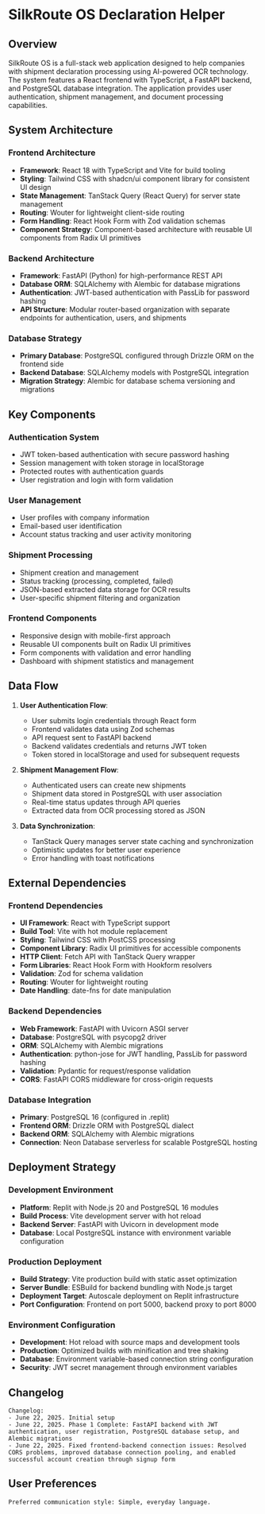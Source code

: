 # SilkRoute OS Declaration Helper

## Overview

SilkRoute OS is a full-stack web application designed to help companies with shipment declaration processing using AI-powered OCR technology. The system features a React frontend with TypeScript, a FastAPI backend, and PostgreSQL database integration. The application provides user authentication, shipment management, and document processing capabilities.

## System Architecture

### Frontend Architecture
- **Framework**: React 18 with TypeScript and Vite for build tooling
- **Styling**: Tailwind CSS with shadcn/ui component library for consistent UI design
- **State Management**: TanStack Query (React Query) for server state management
- **Routing**: Wouter for lightweight client-side routing
- **Form Handling**: React Hook Form with Zod validation schemas
- **Component Strategy**: Component-based architecture with reusable UI components from Radix UI primitives

### Backend Architecture
- **Framework**: FastAPI (Python) for high-performance REST API
- **Database ORM**: SQLAlchemy with Alembic for database migrations
- **Authentication**: JWT-based authentication with PassLib for password hashing
- **API Structure**: Modular router-based organization with separate endpoints for authentication, users, and shipments

### Database Strategy
- **Primary Database**: PostgreSQL configured through Drizzle ORM on the frontend side
- **Backend Database**: SQLAlchemy models with PostgreSQL integration
- **Migration Strategy**: Alembic for database schema versioning and migrations

## Key Components

### Authentication System
- JWT token-based authentication with secure password hashing
- Session management with token storage in localStorage
- Protected routes with authentication guards
- User registration and login with form validation

### User Management
- User profiles with company information
- Email-based user identification
- Account status tracking and user activity monitoring

### Shipment Processing
- Shipment creation and management
- Status tracking (processing, completed, failed)
- JSON-based extracted data storage for OCR results
- User-specific shipment filtering and organization

### Frontend Components
- Responsive design with mobile-first approach
- Reusable UI components built on Radix UI primitives
- Form components with validation and error handling
- Dashboard with shipment statistics and management

## Data Flow

1. **User Authentication Flow**:
   - User submits login credentials through React form
   - Frontend validates data using Zod schemas
   - API request sent to FastAPI backend
   - Backend validates credentials and returns JWT token
   - Token stored in localStorage and used for subsequent requests

2. **Shipment Management Flow**:
   - Authenticated users can create new shipments
   - Shipment data stored in PostgreSQL with user association
   - Real-time status updates through API queries
   - Extracted data from OCR processing stored as JSON

3. **Data Synchronization**:
   - TanStack Query manages server state caching and synchronization
   - Optimistic updates for better user experience
   - Error handling with toast notifications

## External Dependencies

### Frontend Dependencies
- **UI Framework**: React with TypeScript support
- **Build Tool**: Vite with hot module replacement
- **Styling**: Tailwind CSS with PostCSS processing
- **Component Library**: Radix UI primitives for accessible components
- **HTTP Client**: Fetch API with TanStack Query wrapper
- **Form Libraries**: React Hook Form with Hookform resolvers
- **Validation**: Zod for schema validation
- **Routing**: Wouter for lightweight routing
- **Date Handling**: date-fns for date manipulation

### Backend Dependencies
- **Web Framework**: FastAPI with Uvicorn ASGI server
- **Database**: PostgreSQL with psycopg2 driver
- **ORM**: SQLAlchemy with Alembic migrations
- **Authentication**: python-jose for JWT handling, PassLib for password hashing
- **Validation**: Pydantic for request/response validation
- **CORS**: FastAPI CORS middleware for cross-origin requests

### Database Integration
- **Primary**: PostgreSQL 16 (configured in .replit)
- **Frontend ORM**: Drizzle ORM with PostgreSQL dialect
- **Backend ORM**: SQLAlchemy with Alembic migrations
- **Connection**: Neon Database serverless for scalable PostgreSQL hosting

## Deployment Strategy

### Development Environment
- **Platform**: Replit with Node.js 20 and PostgreSQL 16 modules
- **Build Process**: Vite development server with hot reload
- **Backend Server**: FastAPI with Uvicorn in development mode
- **Database**: Local PostgreSQL instance with environment variable configuration

### Production Deployment
- **Build Strategy**: Vite production build with static asset optimization
- **Server Bundle**: ESBuild for backend bundling with Node.js target
- **Deployment Target**: Autoscale deployment on Replit infrastructure
- **Port Configuration**: Frontend on port 5000, backend proxy to port 8000

### Environment Configuration
- **Development**: Hot reload with source maps and development tools
- **Production**: Optimized builds with minification and tree shaking
- **Database**: Environment variable-based connection string configuration
- **Security**: JWT secret management through environment variables

## Changelog

```
Changelog:
- June 22, 2025. Initial setup
- June 22, 2025. Phase 1 Complete: FastAPI backend with JWT authentication, user registration, PostgreSQL database setup, and Alembic migrations
- June 22, 2025. Fixed frontend-backend connection issues: Resolved CORS problems, improved database connection pooling, and enabled successful account creation through signup form
```

## User Preferences

```
Preferred communication style: Simple, everyday language.
```